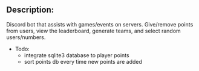 ## Description:
Discord bot that assists with games/events on servers. Give/remove points from users, view the leaderboard, generate teams, and select random users/numbers.

- Todo:
    - integrate sqlite3 database to player points
    - sort points db every time new points are added
<br><br>

